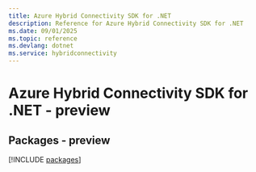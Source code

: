 ```yaml
---
title: Azure Hybrid Connectivity SDK for .NET
description: Reference for Azure Hybrid Connectivity SDK for .NET
ms.date: 09/01/2025
ms.topic: reference
ms.devlang: dotnet
ms.service: hybridconnectivity
---
```

# Azure Hybrid Connectivity SDK for .NET - preview
## Packages - preview
[!INCLUDE [packages](hybrid-connectivity-index.md)]